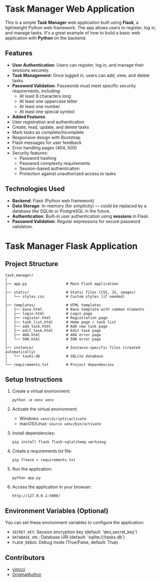 # Task Manager Web Application

This is a simple **Task Manager** web application built using **Flask**, a lightweight Python web framework. The app allows users to register, log in, and manage tasks. It's a great example of how to build a basic web application with **Python** on the backend.

## Features

- **User Authentication**: Users can register, log in, and manage their sessions securely.
- **Task Management**: Once logged in, users can add, view, and delete tasks.
- **Password Validation**: Passwords must meet specific security requirements, including:
  - At least 8 characters long
  - At least one uppercase letter
  - At least one number
  - At least one special symbol
- **Added Features**
- User registration and authentication
- Create, read, update, and delete tasks
- Mark tasks as complete/incomplete
- Responsive design with Bootstrap
- Flash messages for user feedback
- Error handling pages (404, 500)
- Security features:
  - Password hashing
  - Password complexity requirements
  - Session-based authentication
  - Protection against unauthorized access to tasks

## Technologies Used

- **Backend**: Flask (Python web framework)
- **Data Storage**: In-memory (for simplicity) — could be replaced by a database like SQLite or PostgreSQL in the future.
- **Authentication**: Built-in user authentication using **sessions** in Flask.
- **Password Validation**: Regular expressions for secure password validation.
# Task Manager Flask Application

## Project Structure
```
task_manager/
│
├── app.py                  # Main Flask application
│
├── static/                 # Static files (CSS, JS, images)
│   └── styles.css          # Custom styles (if needed)
│
├── templates/              # HTML templates
│   ├── base.html           # Base template with common elements
│   ├── login.html          # Login page
│   ├── register.html       # Registration page
│   ├── task_list.html      # Home page / task list
│   ├── add_task.html       # Add new task page
│   ├── edit_task.html      # Edit task page
│   ├── 404.html            # 404 error page
│   └── 500.html            # 500 error page
│
├── instance/               # Instance-specific files (created automatically)
│   └── tasks.db            # SQLite database
│
└── requirements.txt        # Project dependencies
```

## Setup Instructions

1. Create a virtual environment:
   ```
   python -m venv venv
   ```

2. Activate the virtual environment:
   - Windows: `venv\Scripts\activate`
   - macOS/Linux: `source venv/bin/activate`

3. Install dependencies:
   ```
   pip install flask flask-sqlalchemy werkzeug
   ```

4. Create a requirements.txt file:
   ```
   pip freeze > requirements.txt
   ```

5. Run the application:
   ```
   python app.py
   ```

6. Access the application in your browser:
   ```
   http://127.0.0.1:5000/
   ```

## Environment Variables (Optional)

You can set these environment variables to configure the application:

- `SECRET_KEY`: Session encryption key (default: 'dev_secret_key')
- `DATABASE_URL`: Database URI (default: 'sqlite:///tasks.db')
- `FLASK_DEBUG`: Debug mode (True/False, default: True)

## Contributors

- [viincci](https://github.com/viincci)
- [OriginalAuthor](https://github.com/OriginalAuthor)
